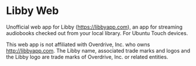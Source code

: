 # Libby Web

Unofficial web app for Libby (https://libbyapp.com), an app for streaming audiobooks checked out from your local library. For Ubuntu Touch devices.

This web app is not affiliated with Overdrive, Inc. who owns http://libbyapp.com.
The Libby name, associated trade marks and logos and the Libby logo are
trade marks of Overdrive, Inc. or related entities.
